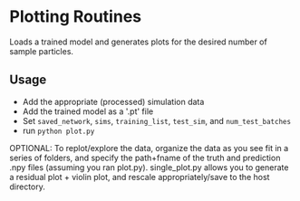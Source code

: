 # Plotting Routines

Loads a trained model and generates plots for the desired number of sample particles.

## Usage
 - Add the appropriate (processed) simulation data
 - Add the trained model as a '.pt' file
 - Set `saved_network`, `sims`, `training_list`, `test_sim`, and `num_test_batches`
 - run `python plot.py`

OPTIONAL:
To replot/explore the data, organize the data as you see fit in a series of folders, and specify the path+fname of the truth and prediction .npy files (assuming you ran plot.py). single_plot.py allows you to generate a residual plot + violin plot, and rescale appropriately/save to the host directory.
